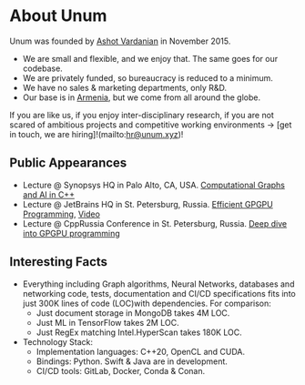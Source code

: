 # About Unum

Unum was founded by [Ashot Vardanian](https://ashvardanian.com) in November 2015.<br/>

* We are small and flexible, and we enjoy that. The same goes for our codebase.
* We are privately funded, so bureaucracy is reduced to a minimum.
* We have no sales & marketing departments, only R&D.
* Our base is in [Armenia](https://itis.am/eng), but we come from all around the globe.

If you are like us, if you enjoy inter-disciplinary research, if you are not scared of ambitious projects and competitive working environments → [get in touch, we are hiring]!(mailto:hr@unum.xyz)!

## Public Appearances

* Lecture @ Synopsys HQ in Palo Alto, CA, USA. [Computational Graphs and AI in C++](https://github.com/ashvardanian/NeuralSTL) 
* Lecture @ JetBrains HQ in St. Petersburg, Russia. [Efficient GPGPU Programming](https://github.com/ashvardanian/SandboxGPUs), [Video](https://youtu.be/BUtHOftDm_Y) 
* Lecture @ CppRussia Conference in St. Petersburg, Russia. [Deep dive into GPGPU programming](https://cppconf-piter.ru/en/2019/spb/talks/68dwcymif21zt9eyjn6ge1/) 

## Interesting Facts

* Everything including Graph algorithms, Neural Networks, databases and networking code, tests, documentation and CI/CD specifications fits into just 300K lines of code (LOC)with dependencies. For comparison:
  * Just document storage in MongoDB takes 4M LOC.
  * Just ML in TensorFlow takes 2M LOC.
  * Just RegEx matching Intel.HyperScan takes 180K LOC.
* Technology Stack:
  * Implementation languages: C++20, OpenCL and CUDA.
  * Bindings: Python. Swift & Java are in development.
  * CI/CD tools: GitLab, Docker, Conda & Conan.
